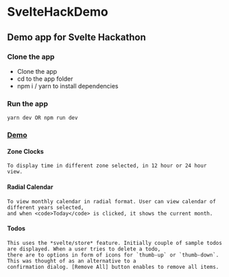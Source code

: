 # SvelteHackDemo

## Demo app for Svelte Hackathon

### Clone the app

- Clone the app 
- cd to the app folder
- npm i / yarn to install dependencies

### Run the app
```
yarn dev OR npm run dev
```

### [Demo](https://github.com/srikantgdev/sveltehackdemo/blob/main/sveltehackdemo.gif)

#### Zone Clocks
```
To display time in different zone selected, in 12 hour or 24 hour view.
```

#### Radial Calendar
```
To view monthly calendar in radial format. User can view calendar of different years selected,
and when <code>Today</code> is clicked, it shows the current month.
```

#### Todos
```
This uses the *svelte/store* feature. Initially couple of sample todos are displayed. When a user tries to delete a todo, 
there are to options in form of icons for `thumb-up` or `thumb-down`. This was thought of as an alternative to a 
confirmation dialog. [Remove All] button enables to remove all items.
```
